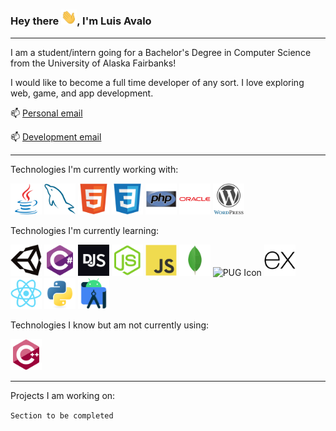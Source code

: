 ### Hey there <img src="https://raw.githubusercontent.com/ptprashanttripathi/ptprashanttripathi/master/hi.gif" width="25px">, I'm Luis Avalo

---

I am a student/intern going for a Bachelor's Degree in Computer Science from the University of Alaska Fairbanks!

I would like to become a full time developer of any sort. I love exploring web, game, and app development. 

📫 <a href="mailto:luisavalo2298@gmail.com">Personal email</a>

📫 <a href="mailto:lavaloprogramming@gmail.com">Development email</a>

---

Technologies I'm currently working with:

<img src="https://github.com/devicons/devicon/blob/master/icons/java/java-original.svg" title="Java" alt="Java Icon" width="50px" height="50px"/> <img src="https://github.com/devicons/devicon/blob/master/icons/mysql/mysql-original.svg" title="MySQL" alt="MySQL Icon" width="50px" height="50px"/> <img src="https://github.com/devicons/devicon/blob/master/icons/html5/html5-original.svg" title="HTML5" alt="HTML5 Icon" width="50px" height="50px"/> <img src="https://github.com/devicons/devicon/blob/master/icons/css3/css3-original.svg" title="CSS3" alt="CSS3 Icon" width="50px" height="50px"/> <img src="https://github.com/devicons/devicon/blob/master/icons/php/php-original.svg" title="PHP" alt="PHP Icon" width="50px" height="50px"/> <img src="https://github.com/devicons/devicon/blob/master/icons/oracle/oracle-original.svg" title="Oracle" alt="Oracle Icon" width="50px" height="50px"/> <img src="https://github.com/devicons/devicon/blob/master/icons/wordpress/wordpress-original.svg" title="Wordpress" alt="Wordpress Icon" width="50px" height="50px"/>

Technologies I'm currently learning:

<img src="https://github.com/devicons/devicon/blob/master/icons/unity/unity-original.svg" title="Unity" alt="Unity Icon" width="50px" height="50px"/> <img src="https://github.com/devicons/devicon/blob/master/icons/csharp/csharp-original.svg" title="C#" alt="C# Icon" width="50px" height="50px"/> <img src="https://github.com/devicons/devicon/blob/master/icons/discordjs/discordjs-original.svg" title="DiscordJS" alt="DiscordJS Icon" width="50px" height="50px"/> <img src="https://github.com/devicons/devicon/blob/master/icons/nodejs/nodejs-original.svg" title="NodeJS" alt="NodeJS Icon" width="50px" height="50px"/> <img src="https://github.com/devicons/devicon/blob/master/icons/javascript/javascript-original.svg" title="Javascript" alt="Javascript Icon" width="50px" height="50px"/> <img src="https://github.com/devicons/devicon/blob/master/icons/mongodb/mongodb-original.svg" title="MongoDB" alt="MongoDB Icon" width="50px" height="50px"/> <img src="https://cdn.freebiesupply.com/logos/large/2x/pug-logo-svg-vector.svg" title="PUG Template Engine" alt="PUG Icon" width="50px" height="50px"/> <img src="https://github.com/devicons/devicon/blob/master/icons/express/express-original.svg" title="Express" alt="Express Icon" width="50px" height="50px"/> <img src="https://github.com/devicons/devicon/blob/master/icons/react/react-original.svg" title="React" alt="React Icon" width="50px" height="50px"/> <img src="https://github.com/devicons/devicon/blob/master/icons/python/python-original.svg" title="Python" alt="Python Icon" width="50px" height="50px"/>
<img src="https://github.com/devicons/devicon/blob/master/icons/androidstudio/androidstudio-original.svg" title="Android Studio" alt="Android Studio Icon" width="50px" height="50px"/>

Technologies I know but am not currently using:

<img src="https://github.com/devicons/devicon/blob/master/icons/cplusplus/cplusplus-original.svg" title="C++" alt="C++ Icon" width="50px" height="50px"/>

---

Projects I am working on:

`Section to be completed`



<!--
**lavalo98/lavalo98** is a ✨ _special_ ✨ repository because its `README.md` (this file) appears on your GitHub profile.

Here are some ideas to get you started:

- 🔭 I’m currently working on ...
- 🌱 I’m currently learning ...
- 👯 I’m looking to collaborate on ...
- 🤔 I’m looking for help with ...
- 💬 Ask me about ...
- 📫 How to reach me: ...
- 😄 Pronouns: ...
- ⚡ Fun fact: ...
-->
